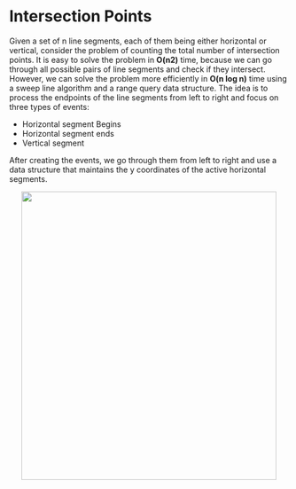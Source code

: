 # Intersection Points
Given a set of n line segments, each of them being either horizontal or vertical,
consider the problem of counting the total number of intersection points.
It is easy to solve the problem in **O(n2)** time, because we can go through all
possible pairs of line segments and check if they intersect. However, we can solve
the problem more efficiently in **O(n log n)** time using a sweep line algorithm and a
range query data structure. The idea is to process the endpoints of the line segments
from left to right and focus on three types of events:
* Horizontal segment Begins
* Horizontal segment ends
* Vertical segment

After creating the events, we go through them from left to right and use a data
structure that maintains the y coordinates of the active horizontal segments.

<p align="center">
  <img width="460" height= 520" src="https://user-images.githubusercontent.com/35730663/45299161-53631600-b4d0-11e8-87ed-55880d7fd408.png">
</p>
